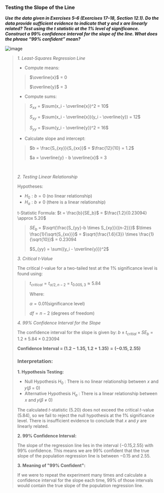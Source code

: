 ### Testing the Slope of the Line

***Use the data given in
Exercises
5–6 (Exercises 17–18, Section 12.1). Do the
data provide sufficient evidence to indicate that y and
x are linearly related? Test using the t statistic at the
1% level of significance. Construct a 99% confidence
interval
for the slope of the line. What does the phrase
“99% confident” mean?***

![image](https://github.com/user-attachments/assets/b5de1b29-bc0d-4887-bda4-79a3f2d6e8f5)

>
>*1. Least-Squares Regression Line*
>
>- Compute means:
>>$\overline{x}$ = 0
>>
>>$\overline{y}$ = 3
>
>- Compute sums:
>
>>$S_{xx}$ = $\sum(x_i - \overline{x})^2 = 10$
>>
>>$S_{xy}$ = $\sum(x_i - \overline{x})(y_i - \overline{y}) = 12$
>>
>>$S_{yy}$ = $\sum(y_i - \overline{y})^2 = 16$
>
>- Calculate slope and intercept:
>
>>$b = \frac{S_{xy}}{S_{xx}}$ = $\frac{12}{10} = 1.2$
>>
>>$a = \overline{y} - b \overline{x}$ = 3
>
><br/>
>
>*2. Testing Linear Relationship*
>
>Hypotheses:
>
>- $H_0 : b=0$  (no linear relationship)
>- $H_a : b\neq0$ (there is a linear relationship)
>
> t-Statistic Formula: $t = \frac{b}{SE_b}$ = $\frac{1.2}{0.23094} \approx 5.20$
>
>>$SE_b$ = $\sqrt{\frac{S_{yy}-b \times S_{xy}}{{n-2}}}$ $\times \frac{1}{\sqrt{S_{xx}}}$ = $\sqrt{\frac{1.6}{3}} \times \frac{1}{\sqrt{10}}$ = 0.23094
>>
>>$S_{yy} = \sum({y_i - \overline{y}})^2$
>
>*3. Critical t-Value*
>
>The critical 𝑡-value for a two-tailed test at the 1% significance level is found using:
>
>>$t_{critical} = t_{\alpha/2,n-2}$ = $t_{0.005,3} \approx 5.84$
>>
>>Where:
>>
>>$\alpha = 0.01$(significance level)
>>
>>$df = n-2$ (degrees of freedom)
>
>*4. 99% Confidence Interval for the Slope*
>
>The confidence interval for the slope is given by: $b \pm t_{critial} \times SE_b$ = $1.2 \pm 5.84 \times 0.23094$
>
>**Confidence Interval = $(1.2 - 1.35 , 1.2 + 1.35) = (-0.15, 2.55)$**
>
>### Interpretation:
>
>**1. Hypothesis Testing:**
>
>- Null Hypothesis $H_0$ : There is no linear relationship between 𝑥 and 𝑦(𝛽 = 0)
>- Alternative Hypothesis $H_a$ : There is a linear relationship between  𝑥 and 𝑦(𝛽 $\neq$ 0)
>
>The calculated 𝑡-statistic (5.20) does not exceed the critical 𝑡-value (5.84), so we fail to reject the null hypothesis at the 1% significance level. There is insufficient evidence to conclude that 
𝑥 and 𝑦 are linearly related.
>
>**2. 99% Confidence Interval:**
>  
>   The slope of the regression line lies in the interval (−0.15,2.55) with 99% confidence. This means we are 99% confident that the true slope of the population regression line is between −0.15 and 2.55.
>
>**3. Meaning of "99% Confident":**
>
>If we were to repeat the experiment many times and calculate a confidence interval for the slope each time, 99% of those intervals would contain the true slope of the population regression line.

